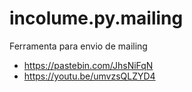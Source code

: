 # incolume.py.mailing
Ferramenta para envio de mailing

- https://pastebin.com/JhsNiFqN
- https://youtu.be/umvzsQLZYD4
